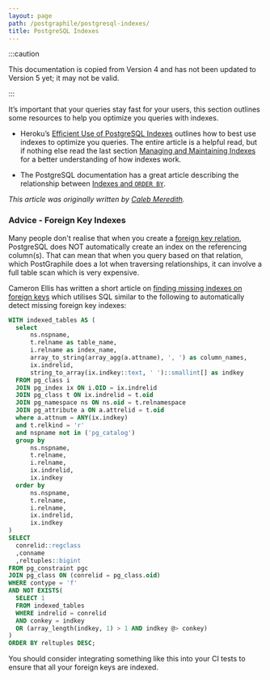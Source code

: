 ```yaml
---
layout: page
path: /postgraphile/postgresql-indexes/
title: PostgreSQL Indexes
---
```


:::caution

This documentation is copied from Version 4 and has not been updated to Version
5 yet; it may not be valid.

:::

It’s important that your queries stay fast for your users, this section outlines
some resources to help you optimize you queries with indexes.

- Heroku’s [Efficient Use of PostgreSQL Indexes][] outlines how to best use
  indexes to optimize you queries. The entire article is a helpful read, but if
  nothing else read the last section [Managing and Maintaining Indexes][] for a
  better understanding of how indexes work.

- The PostgreSQL documentation has a great article describing the relationship
  between [Indexes and `ORDER BY`][].

[efficient use of postgresql indexes]:
  https://devcenter.heroku.com/articles/postgresql-indexes
[managing and maintaining indexes]:
  https://devcenter.heroku.com/articles/postgresql-indexes#managing-and-maintaining-indexes
[indexes and `order by`]:
  http://www.postgresql.org/docs/current/static/indexes-ordering.html

_This article was originally written by
[Caleb Meredith](https://twitter.com/calebmer)._

### Advice - Foreign Key Indexes

Many people don't realise that when you create a
[foreign key relation](./relations/), PostgreSQL does NOT automatically create
an index on the referencing column(s). That can mean that when you query based
on that relation, which PostGraphile does a lot when traversing relationships,
it can involve a full table scan which is very expensive.

Cameron Ellis has written a short article on
[finding missing indexes on foreign keys](https://medium.com/@awesboss/how-to-find-missing-indexes-on-foreign-keys-2faffd7e6958)
which utilises SQL similar to the following to automatically detect missing
foreign key indexes:

```sql
WITH indexed_tables AS (
  select
      ns.nspname,
      t.relname as table_name,
      i.relname as index_name,
      array_to_string(array_agg(a.attname), ', ') as column_names,
      ix.indrelid,
      string_to_array(ix.indkey::text, ' ')::smallint[] as indkey
  FROM pg_class i
  JOIN pg_index ix ON i.OID = ix.indrelid
  JOIN pg_class t ON ix.indrelid = t.oid
  JOIN pg_namespace ns ON ns.oid = t.relnamespace
  JOIN pg_attribute a ON a.attrelid = t.oid
  where a.attnum = ANY(ix.indkey)
  and t.relkind = 'r'
  and nspname not in ('pg_catalog')
  group by
      ns.nspname,
      t.relname,
      i.relname,
      ix.indrelid,
      ix.indkey
  order by
      ns.nspname,
      t.relname,
      i.relname,
      ix.indrelid,
      ix.indkey
)
SELECT
  conrelid::regclass
  ,conname
  ,reltuples::bigint
FROM pg_constraint pgc
JOIN pg_class ON (conrelid = pg_class.oid)
WHERE contype = 'f'
AND NOT EXISTS(
  SELECT 1
  FROM indexed_tables
  WHERE indrelid = conrelid
  AND conkey = indkey
  OR (array_length(indkey, 1) > 1 AND indkey @> conkey)
)
ORDER BY reltuples DESC;
```

You should consider integrating something like this into your CI tests to ensure
that all your foreign keys are indexed.
